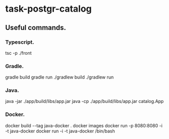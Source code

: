 # task-postgr-catalog




## Useful commands.

### Typescript.
tsc -p ./front

### Gradle.
gradle build
gradle run
./gradlew build
./gradlew run

### Java.
java -jar ./app/build/libs/app.jar
java -cp ./app/build/libs/app.jar catalog.App

### Docker.
docker build --tag java-docker .
docker images
docker run -p 8080:8080 -i -t java-docker
docker run -i -t java-docker /bin/bash
